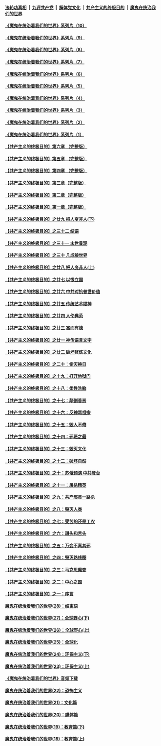 ####  [法轮功真相](../../../../basic/blob/master/README.md?t=08021702) &nbsp;|&nbsp; [九评共产党](../../../../9ping.md/blob/master/README.md?t=08021702) &nbsp;|&nbsp; [解体党文化](../../../../jtdwh.md/blob/master/README.md?t=08021702)  &nbsp;|&nbsp; [共产主义的终极目的](../../../../gczydzjmd.md/blob/master/README.md?t=08021702) &nbsp;|&nbsp; [魔鬼在统治我们的世界](../../../../mgztzwmdsj.md/blob/master/README.md?t=08021702) 

#### [《魔鬼在统治着我们的世界》系列片（10）](../pages/nsc422/n12292670.md?t=08021702) 

#### [《魔鬼在统治着我们的世界》系列片（9）](../pages/nsc422/n12290859.md?t=08021702) 

#### [《魔鬼在统治着我们的世界》系列片（8）](../pages/nsc422/n12287445.md?t=08021702) 

#### [《魔鬼在统治着我们的世界》系列片（7）](../pages/nsc422/n12283425.md?t=08021702) 

#### [《魔鬼在统治着我们的世界》系列片（6）](../pages/nsc422/n12282314.md?t=08021702) 

#### [《魔鬼在统治着我们的世界》系列片（5）](../pages/nsc422/n12281419.md?t=08021702) 

#### [《魔鬼在统治着我们的世界》系列片（4）](../pages/nsc422/n12274024.md?t=08021702) 

#### [《魔鬼在统治着我们的世界》系列片（3）](../pages/nsc422/n12271322.md?t=08021702) 

#### [《魔鬼在统治着我们的世界》系列片（2）](../pages/nsc422/n12269049.md?t=08021702) 

#### [《魔鬼在统治着我们的世界》系列片（1）](../pages/nsc422/n12267575.md?t=08021702) 

#### [【共产主义的终极目的】第六章 （完整版）](../pages/nsc422/n11428913.md?t=08021702) 

#### [【共产主义的终极目的】第五章 （完整版）](../pages/nsc422/n11428912.md?t=08021702) 

#### [【共产主义的终极目的】第四章 （完整版）](../pages/nsc422/n11428907.md?t=08021702) 

#### [【共产主义的终极目的】第三章（完整版）](../pages/nsc422/n11428848.md?t=08021702) 

#### [【共产主义的终极目的】第二章（完整版）](../pages/nsc422/n11428831.md?t=08021702) 

#### [【共产主义的终极目的】第一章（完整版）](../pages/nsc422/n11417651.md?t=08021702) 

#### [【共产主义的终极目的】之廿九 把人变非人(下)](../pages/nsc422/n11344140.md?t=08021702) 

#### [【共产主义的终极目的】之三十二 结语](../pages/nsc422/n11360535.md?t=08021702) 

#### [【共产主义的终极目的】之三十一 末世景观](../pages/nsc422/n11351129.md?t=08021702) 

#### [【共产主义的终极目的】之三十 几成狼世界](../pages/nsc422/n11348280.md?t=08021702) 

#### [【共产主义的终极目的】之廿八 把人变非人(上)](../pages/nsc422/n11340492.md?t=08021702) 

#### [【共产主义的终极目的】之廿七 以恨立国](../pages/nsc422/n11336944.md?t=08021702) 

#### [【共产主义的终极目的】之廿六 中共对抗普世价值](../pages/nsc422/n11324785.md?t=08021702) 

#### [【共产主义的终极目的】之廿五 传统艺术颂神](../pages/nsc422/n11296396.md?t=08021702) 

#### [【共产主义的终极目的】之廿四 人伦典范](../pages/nsc422/n11296397.md?t=08021702) 

#### [【共产主义的终极目的】之廿三 富而有德](../pages/nsc422/n11283598.md?t=08021702) 

#### [【共产主义的终极目的】之廿一 神传语言文字](../pages/nsc422/n11263265.md?t=08021702) 

#### [【共产主义的终极目的】之廿二 破坏修炼文化](../pages/nsc422/n11245728.md?t=08021702) 

#### [【共产主义的终极目的】之二十：偷天换日](../pages/nsc422/n11238846.md?t=08021702) 

#### [【共产主义的终极目的】之十九：打开地狱门](../pages/nsc422/n11206376.md?t=08021702) 

#### [【共产主义的终极目的】之十八：柔性洗脑](../pages/nsc422/n11199994.md?t=08021702) 

#### [【共产主义的终极目的】之十七：颠倒善恶](../pages/nsc422/n11179782.md?t=08021702) 

#### [【共产主义的终极目的】之十六：反神骂祖宗](../pages/nsc422/n11166798.md?t=08021702) 

#### [【共产主义的终极目的】之十五：毁人不倦](../pages/nsc422/n11166792.md?t=08021702) 

#### [【共产主义的终极目的】之十四：邪恶之最](../pages/nsc422/n11150249.md?t=08021702) 

#### [【共产主义的终极目的】之十三：毁灭文化](../pages/nsc422/n11135227.md?t=08021702) 

#### [【共产主义的终极目的】之十二：破坏自然](../pages/nsc422/n11135214.md?t=08021702) 

#### [【共产主义的终极目的】之十：苏俄预演 中共登台](../pages/nsc422/n11118424.md?t=08021702) 

#### [【共产主义的终极目的】之十一：屠杀精英](../pages/nsc422/n11118442.md?t=08021702) 

#### [【共产主义的终极目的】之九：共产邪灵一路杀](../pages/nsc422/n11114139.md?t=08021702) 

#### [【共产主义的终极目的】之八：毁灭人类](../pages/nsc422/n11108503.md?t=08021702) 

#### [【共产主义的终极目的】之七：受苦的还是工农](../pages/nsc422/n11101809.md?t=08021702) 

#### [【共产主义的终极目的】之六：甜头和苦头](../pages/nsc422/n11096971.md?t=08021702) 

#### [【共产主义的终极目的】之五：万变不离其邪](../pages/nsc422/n11091285.md?t=08021702) 

#### [【共产主义的终极目的】之四：毁灭路线图](../pages/nsc422/n11086284.md?t=08021702) 

#### [【共产主义的终极目的】之三：马克思魔变](../pages/nsc422/n11061941.md?t=08021702) 

#### [【共产主义的终极目的】之二：中心之国](../pages/nsc422/n11047728.md?t=08021702) 

#### [【共产主义的终极目的】之一：序言](../pages/nsc422/n11086077.md?t=08021702) 

#### [魔鬼在统治着我们的世界(28)：结束语](../pages/nsc422/n10936246.md?t=08021702) 

#### [魔鬼在统治着我们的世界(27)：全球野心(下)](../pages/nsc422/n10928319.md?t=08021702) 

#### [魔鬼在统治着我们的世界(26)：全球野心(上)](../pages/nsc422/n10900318.md?t=08021702) 

#### [魔鬼在统治着我们的世界(25)：全球化](../pages/nsc422/n10788205.md?t=08021702) 

#### [魔鬼在统治着我们的世界(24)：环保主义(下)](../pages/nsc422/n10695307.md?t=08021702) 

#### [魔鬼在统治着我们的世界(23)：环保主义(上)](../pages/nsc422/n10688613.md?t=08021702) 

#### [《魔鬼在统治着我们的世界》音频下载](../pages/nsc422/n10635553.md?t=08021702) 

#### [魔鬼在统治着我们的世界(22)：恐怖主义](../pages/nsc422/n10614727.md?t=08021702) 

#### [魔鬼在统治着我们的世界(21)：文化篇](../pages/nsc422/n10597706.md?t=08021702) 

#### [魔鬼在统治着我们的世界(20)：媒体篇](../pages/nsc422/n10586579.md?t=08021702) 

#### [魔鬼在统治着我们的世界(19)：教育篇(下)](../pages/nsc422/n10564808.md?t=08021702) 

#### [魔鬼在统治着我们的世界(18)：教育篇(上)](../pages/nsc422/n10526970.md?t=08021702) 

